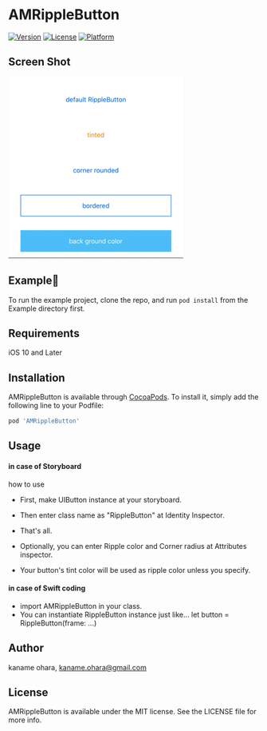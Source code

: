 # AMRippleButton

[![Version](https://img.shields.io/cocoapods/v/AMRippleButton.svg?style=flat)](https://cocoapods.org/pods/AMRippleButton)
[![License](https://img.shields.io/cocoapods/l/AMRippleButton.svg?style=flat)](https://cocoapods.org/pods/AMRippleButton)
[![Platform](https://img.shields.io/cocoapods/p/AMRippleButton.svg?style=flat)](https://cocoapods.org/pods/AMRippleButton)


## Screen Shot

![Screen Record](/ScreenShots/screenshot.gif)


## Example

To run the example project, clone the repo, and run `pod install` from the Example directory first.


## Requirements

iOS 10 and Later


## Installation

AMRippleButton is available through [CocoaPods](https://cocoapods.org). To install
it, simply add the following line to your Podfile:

```ruby
pod 'AMRippleButton'
```

## Usage

#### in case of Storyboard
how to use

- First, make UIButton instance at your storyboard.
- Then enter class name as "RippleButton" at Identity Inspector.
- That's all.

- Optionally, you can enter Ripple color and Corner radius at Attributes inspector.
- Your button's tint color will be used as ripple color unless you specify. 

#### in case of Swift coding

- import AMRippleButton in your class.
- You can instantiate RippleButton instance just like... let button = RippleButton(frame: ...)


## Author

kaname ohara, kaname.ohara@gmail.com


## License

AMRippleButton is available under the MIT license. See the LICENSE file for more info.

